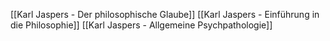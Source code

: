 [[Karl Jaspers - Der philosophische Glaube]]
[[Karl Jaspers - Einführung in die Philosophie]]
[[Karl Jaspers - Allgemeine Psychpathologie]]
